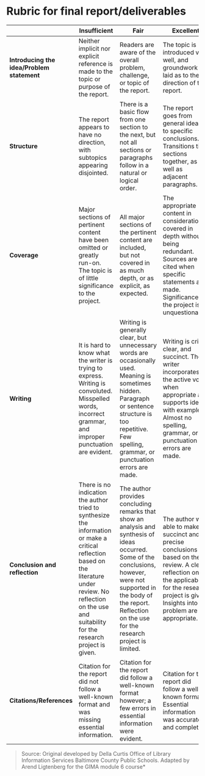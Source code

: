 
# Rubric for final report/deliverables

|  | Insufficient  | Fair  | Excellent |
|-|-|-|-|
| **Introducing the idea/Problem statement** | Neither implicit nor explicit reference is made to the topic or purpose of the report.                      | Readers are aware of the overall problem, challenge, or topic of the report.                           | The topic is introduced very well, and groundwork is laid as to the direction of the report.            |
| **Structure**                | The report appears to have no direction, with subtopics appearing disjointed.                               | There is a basic flow from one section to the next, but not all sections or paragraphs follow in a natural or logical order. | The report goes from general ideas to specific conclusions. Transitions tie sections together, as well as adjacent paragraphs. |
| **Coverage**                 | Major sections of pertinent content have been omitted or greatly run-on. The topic is of little significance to the project. | All major sections of the pertinent content are included, but not covered in as much depth, or as explicit, as expected. | The appropriate content in consideration is covered in depth without being redundant. Sources are cited when specific statements are made. Significance to the project is unquestionable. |
| **Writing**                  | It is hard to know what the writer is trying to express. Writing is convoluted. Misspelled words, incorrect grammar, and improper punctuation are evident. | Writing is generally clear, but unnecessary words are occasionally used. Meaning is sometimes hidden. Paragraph or sentence structure is too repetitive. Few spelling, grammar, or punctuation errors are made. | Writing is crisp, clear, and succinct. The writer incorporates the active voice when appropriate and supports ideas with examples. Almost no spelling, grammar, or punctuation errors are made. |
| **Conclusion and reflection**| There is no indication the author tried to synthesize the information or make a critical reflection based on the literature under review. No reflection on the use and suitability for the research project is given. | The author provides concluding remarks that show an analysis and synthesis of ideas occurred. Some of the conclusions, however, were not supported in the body of the report. Reflection on the use for the research project is limited. | The author was able to make succinct and precise conclusions based on the review. A clear reflection on the applicability for the research project is given. Insights into the problem are appropriate. |
| **Citations/References**     | Citation for the report did not follow a well-known format and was missing essential information.            | Citation for the report did follow a well-known format however; a few errors in essential information were evident. | Citation for the report did follow a well-known format. Essential information was accurate and complete. |


> Source: Original developed by Della Curtis Office of Library
> Information Services Baltimore County Public Schools. Adapted by Arend Ligtenberg for the GIMA module 6 course*



